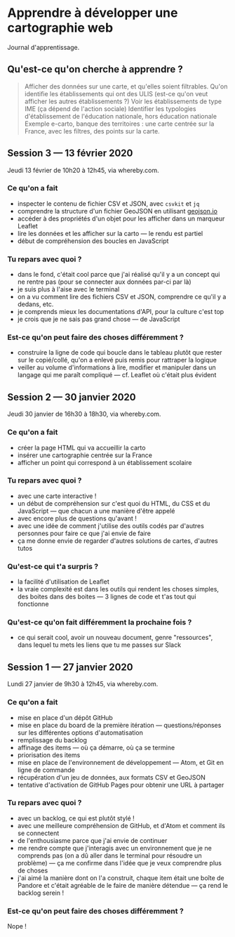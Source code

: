 # Apprendre à développer une cartographie web

Journal d'apprentissage.

## Qu'est-ce qu'on cherche à apprendre ?

> Afficher des données sur une carte, et qu'elles soient filtrables.
> Qu'on identifie les établissements qui ont des ULIS (est-ce qu'on veut afficher les autres établissements ?)
> Voir les établissements de type IME (ça dépend de l'action sociale)
> Identifier les typologies d'établissement de l'éducation nationale, hors éducation nationale
> Exemple e-carto, banque des territoires : une carte centrée sur la France, avec les filtres, des points sur la carte.

## Session 3 — 13 février 2020

Jeudi 13 février de 10h20 à 12h45, via whereby.com.

### Ce qu'on a fait

- inspecter le contenu de fichier CSV et JSON, avec `csvkit` et `jq`
- comprendre la structure d'un fichier GeoJSON en utilisant [geojson.io](http://geojson.io)
- accéder à des propriétés d'un objet pour les afficher dans un marqueur Leaflet
- lire les données et les afficher sur la carto — le rendu est partiel
- début de compréhension des boucles en JavaScript

### Tu repars avec quoi ?

- dans le fond, c'était cool parce que j'ai réalisé qu'il y a un concept qui ne rentre pas (pour se connecter aux données par-ci par là)
- je suis plus à l'aise avec le terminal
- on a vu comment lire des fichiers CSV et JSON, comprendre ce qu'il y a dedans, etc.
- je comprends mieux les documentations d'API, pour la culture c'est top
- je crois que je ne sais pas grand chose — de JavaScript

### Est-ce qu'on peut faire des choses différemment ?

- construire la ligne de code qui boucle dans le tableau plutôt que rester sur le copié/collé, qu'on a enlevé puis remis pour rattraper la logique
- veiller au volume d'informations à lire, modifier et manipuler dans un langage qui me paraît compliqué — cf. Leaflet où c'était plus évident

## Session 2 — 30 janvier 2020

Jeudi 30 janvier de 16h30 à 18h30, via whereby.com.

### Ce qu'on a fait

- créer la page HTML qui va accueillir la carto
- insérer une cartographie centrée sur la France
- afficher un point qui correspond à un établissement scolaire

### Tu repars avec quoi ?

- avec une carte interactive !
- un début de compréhension sur c'est quoi du HTML, du CSS et du JavaScript — que chacun a une manière d'être appelé
- avec encore plus de questions qu'avant !
- avec une idée de comment j'utilise des outils codés par d'autres personnes pour faire ce que j'ai envie de faire
- ça me donne envie de regarder d'autres solutions de cartes, d'autres tutos

### Qu'est-ce qui t'a surpris ?

- la facilité d'utilisation de Leaflet
- la vraie complexité est dans les outils qui rendent les choses simples, des boites dans des boites — 3 lignes de code et t'as tout qui fonctionne

### Qu'est-ce qu'on fait différemment la prochaine fois ?

- ce qui serait cool, avoir un nouveau document, genre "ressources", dans lequel tu mets les liens que tu me passes sur Slack

## Session 1 — 27 janvier 2020

Lundi 27 janvier de 9h30 à 12h45, via whereby.com.

### Ce qu'on a fait

- mise en place d'un dépôt GitHub
- mise en place du board de la première itération — questions/réponses sur les différentes options d'automatisation
- remplissage du backlog
- affinage des items — où ça démarre, où ça se termine
- priorisation des items
- mise en place de l'environnement de développement — Atom, et Git en ligne de commande
- récupération d'un jeu de données, aux formats CSV et GeoJSON
- tentative d'activation de GitHub Pages pour obtenir une URL à partager

### Tu repars avec quoi ?

- avec un backlog, ce qui est plutôt stylé !
- avec une meilleure compréhension de GitHub, et d'Atom et comment ils se connectent
- de l'enthousiasme parce que j'ai envie de continuer
- me rendre compte que j'interagis avec un environnement que je ne comprends pas (on a dû aller dans le terminal pour résoudre un problème) — ça me confirme dans l'idée que je veux comprendre plus de choses
- j'ai aimé la manière dont on l'a construit, chaque item était une boîte de Pandore et c'était agréable de le faire de manière détendue — ça rend le backlog serein !

### Est-ce qu'on peut faire des choses différemment ?

Nope !
